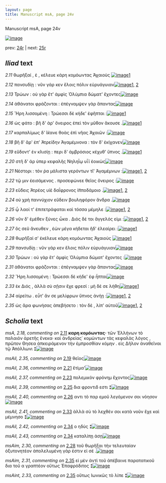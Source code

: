 ```yaml
---
layout: page
title: Manuscript msA, page 24v
---
```


Manuscript msA, page 24v

[![image](http://www.homermultitext.org/iipsrv?OBJ=IIP,1.0&FIF=/project/homer/pyramidal/deepzoom/hmt/vaimg/2017a/VA024VN_0526.tif&WID=100&CVT=JPEG)](http://www.homermultitext.org/ict2/?urn=urn:cite2:hmt:vaimg.2017a:VA024VN_0526)

prev:  [24r](../24r/) | next:  [25r](../25r/)

## *Iliad* text

*2.11* <a id="2.11"/> θωρῆξαί , ἑ , κέλευε κάρη κομόωντας Ἀχαιοὺς 				[![image](http://www.homermultitext.org/iipsrv?OBJ=IIP,1.0&FIF=/project/homer/pyramidal/deepzoom/hmt/vaimg/2017a/VA024VN_0526.tif&RGN=0.491,0.2044,0.391,0.0376&WID=1000&CVT=JPEG)](http://www.homermultitext.org/ict2/?urn=urn:cite2:hmt:vaimg.2017a:VA024VN_0526@0.491,0.2044,0.391,0.0376)[1](#msA_2.18)

*2.12* <a id="2.12"/> πανσυδίῃ : νῦν γάρ κεν ἕλοις πόλιν εὐρυάγυιαν[![image](http://www.homermultitext.org/iipsrv?OBJ=IIP,1.0&FIF=/project/homer/pyramidal/deepzoom/hmt/vaimg/2017a/VA024VN_0526.tif&RGN=0.49,0.2352,0.384,0.0225&WID=1000&CVT=JPEG)](http://www.homermultitext.org/ict2/?urn=urn:cite2:hmt:vaimg.2017a:VA024VN_0526@0.49,0.2352,0.384,0.0225)[1](#msA_2.20), [2](#msA_2.19)

*2.13* <a id="2.13"/> Τρώων : οὐ γὰρ ἔτ' 					ἀμφὶς Ὀλύμπια δώματ' 					ἔχοντες[![image](http://www.homermultitext.org/iipsrv?OBJ=IIP,1.0&FIF=/project/homer/pyramidal/deepzoom/hmt/vaimg/2017a/VA024VN_0526.tif&RGN=0.496,0.2539,0.392,0.027&WID=1000&CVT=JPEG)](http://www.homermultitext.org/ict2/?urn=urn:cite2:hmt:vaimg.2017a:VA024VN_0526@0.496,0.2539,0.392,0.027)

*2.14* <a id="2.14"/> ἀθάνατοι φράζονται : ἐπέγναμψεν γὰρ ἅπαντας[![image](http://www.homermultitext.org/iipsrv?OBJ=IIP,1.0&FIF=/project/homer/pyramidal/deepzoom/hmt/vaimg/2017a/VA024VN_0526.tif&RGN=0.498,0.2712,0.373,0.0278&WID=1000&CVT=JPEG)](http://www.homermultitext.org/ict2/?urn=urn:cite2:hmt:vaimg.2017a:VA024VN_0526@0.498,0.2712,0.373,0.0278)

*2.15* <a id="2.15"/> Ἥρη λισσομένη : Τρώεσσι δὲ κήδε' ἐφῆπται :[![image](http://www.homermultitext.org/iipsrv?OBJ=IIP,1.0&FIF=/project/homer/pyramidal/deepzoom/hmt/vaimg/2017a/VA024VN_0526.tif&RGN=0.505,0.2923,0.368,0.0248&WID=1000&CVT=JPEG)](http://www.homermultitext.org/ict2/?urn=urn:cite2:hmt:vaimg.2017a:VA024VN_0526@0.505,0.2923,0.368,0.0248)[1](#msAil_2.34)

*2.16* <a id="2.16"/> ὡς φάτο : βῆ δ' ὰρ' ὄνειρος ἐπεὶ τὸν μῦθον ἄκουσε .[![image](http://www.homermultitext.org/iipsrv?OBJ=IIP,1.0&FIF=/project/homer/pyramidal/deepzoom/hmt/vaimg/2017a/VA024VN_0526.tif&RGN=0.501,0.311,0.398,0.0278&WID=1000&CVT=JPEG)](http://www.homermultitext.org/ict2/?urn=urn:cite2:hmt:vaimg.2017a:VA024VN_0526@0.501,0.311,0.398,0.0278)[1](#msAim_2.27)

*2.17* <a id="2.17"/> καρπαλίμως δ' ἵ̈κανε θοὰς ἐπὶ νῆας Ἀχαιῶν :[![image](http://www.homermultitext.org/iipsrv?OBJ=IIP,1.0&FIF=/project/homer/pyramidal/deepzoom/hmt/vaimg/2017a/VA024VN_0526.tif&RGN=0.5,0.3313,0.396,0.027&WID=1000&CVT=JPEG)](http://www.homermultitext.org/ict2/?urn=urn:cite2:hmt:vaimg.2017a:VA024VN_0526@0.5,0.3313,0.396,0.027)

*2.18* <a id="2.18"/> βῆ δ' ἄρ' ἐπ' Ἀτρείδην 						Ἀγαμέμνονα : τὸν δ' ἐκίχανεν[![image](http://www.homermultitext.org/iipsrv?OBJ=IIP,1.0&FIF=/project/homer/pyramidal/deepzoom/hmt/vaimg/2017a/VA024VN_0526.tif&RGN=0.504,0.3486,0.398,0.0278&WID=1000&CVT=JPEG)](http://www.homermultitext.org/ict2/?urn=urn:cite2:hmt:vaimg.2017a:VA024VN_0526@0.504,0.3486,0.398,0.0278)

*2.19* <a id="2.19"/> εὕδοντ' ἐν κλισίῃ : περι δ' ἀμβρόσιος κέχυθ' ὕπνος .[![image](http://www.homermultitext.org/iipsrv?OBJ=IIP,1.0&FIF=/project/homer/pyramidal/deepzoom/hmt/vaimg/2017a/VA024VN_0526.tif&RGN=0.503,0.3681,0.395,0.0263&WID=1000&CVT=JPEG)](http://www.homermultitext.org/ict2/?urn=urn:cite2:hmt:vaimg.2017a:VA024VN_0526@0.503,0.3681,0.395,0.0263)[1](#msAil_2.35)

*2.20* <a id="2.20"/> στῆ δ' άρ ὑπερ κεφαλῆς Νηληΐῳ υἷϊ ἐοικὼς[![image](http://www.homermultitext.org/iipsrv?OBJ=IIP,1.0&FIF=/project/homer/pyramidal/deepzoom/hmt/vaimg/2017a/VA024VN_0526.tif&RGN=0.501,0.3877,0.397,0.0263&WID=1000&CVT=JPEG)](http://www.homermultitext.org/ict2/?urn=urn:cite2:hmt:vaimg.2017a:VA024VN_0526@0.501,0.3877,0.397,0.0263)

*2.21* <a id="2.21"/> Νέστορι : τόν ῥα μάλιστα 					γερόντων τῖ' Ἀγαμέμνων :[![image](http://www.homermultitext.org/iipsrv?OBJ=IIP,1.0&FIF=/project/homer/pyramidal/deepzoom/hmt/vaimg/2017a/VA024VN_0526.tif&RGN=0.502,0.4065,0.407,0.0285&WID=1000&CVT=JPEG)](http://www.homermultitext.org/ict2/?urn=urn:cite2:hmt:vaimg.2017a:VA024VN_0526@0.502,0.4065,0.407,0.0285)[1](#msAim_2.29), [2](#msAil_2.36)

*2.22* <a id="2.22"/> τῷ μιν ἐεισάμενος . προσεφώνεε θεῖος ὄνειρος :[![image](http://www.homermultitext.org/iipsrv?OBJ=IIP,1.0&FIF=/project/homer/pyramidal/deepzoom/hmt/vaimg/2017a/VA024VN_0526.tif&RGN=0.506,0.4275,0.388,0.024&WID=1000&CVT=JPEG)](http://www.homermultitext.org/ict2/?urn=urn:cite2:hmt:vaimg.2017a:VA024VN_0526@0.506,0.4275,0.388,0.024)

*2.23* <a id="2.23"/> εὕδεις Ἀτρέος υἱὲ 					δαΐφρονος ἱ̈πποδάμοιο .[![image](http://www.homermultitext.org/iipsrv?OBJ=IIP,1.0&FIF=/project/homer/pyramidal/deepzoom/hmt/vaimg/2017a/VA024VN_0526.tif&RGN=0.504,0.4433,0.399,0.0278&WID=1000&CVT=JPEG)](http://www.homermultitext.org/ict2/?urn=urn:cite2:hmt:vaimg.2017a:VA024VN_0526@0.504,0.4433,0.399,0.0278)[1](#msAil_2.37), [2](#msA_2.22)

*2.24* <a id="2.24"/> οὐ χρὴ παννύχιον εὕδειν βουληφόρον ἄνδρα .[![image](http://www.homermultitext.org/iipsrv?OBJ=IIP,1.0&FIF=/project/homer/pyramidal/deepzoom/hmt/vaimg/2017a/VA024VN_0526.tif&RGN=0.502,0.4621,0.407,0.027&WID=1000&CVT=JPEG)](http://www.homermultitext.org/ict2/?urn=urn:cite2:hmt:vaimg.2017a:VA024VN_0526@0.502,0.4621,0.407,0.027)

*2.25* <a id="2.25"/> ᾧ λαοί τ' ἐπιτετράφαται καὶ τόσσα μέμηλε :[![image](http://www.homermultitext.org/iipsrv?OBJ=IIP,1.0&FIF=/project/homer/pyramidal/deepzoom/hmt/vaimg/2017a/VA024VN_0526.tif&RGN=0.498,0.4778,0.416,0.0308&WID=1000&CVT=JPEG)](http://www.homermultitext.org/ict2/?urn=urn:cite2:hmt:vaimg.2017a:VA024VN_0526@0.498,0.4778,0.416,0.0308)[1](#msAil_2.39), [2](#msAil_2.38)

*2.26* <a id="2.26"/> νῦν δ' ἐμέθεν ξύνες ὦκα . Διὸς δέ τοι ἄγγελός εἰμι :[![image](http://www.homermultitext.org/iipsrv?OBJ=IIP,1.0&FIF=/project/homer/pyramidal/deepzoom/hmt/vaimg/2017a/VA024VN_0526.tif&RGN=0.506,0.4981,0.419,0.0316&WID=1000&CVT=JPEG)](http://www.homermultitext.org/ict2/?urn=urn:cite2:hmt:vaimg.2017a:VA024VN_0526@0.506,0.4981,0.419,0.0316)[1](#msAint_2.32), [2](#msAil_2.40)

*2.27* <a id="2.27"/> ὃς σεῦ ἄνευθεν , ἐὼν μέγα κήδεται ἢδ' ἐλεαίρει :[![image](http://www.homermultitext.org/iipsrv?OBJ=IIP,1.0&FIF=/project/homer/pyramidal/deepzoom/hmt/vaimg/2017a/VA024VN_0526.tif&RGN=0.51,0.5169,0.396,0.0308&WID=1000&CVT=JPEG)](http://www.homermultitext.org/ict2/?urn=urn:cite2:hmt:vaimg.2017a:VA024VN_0526@0.51,0.5169,0.396,0.0308)[1](#msA_2.24)

*2.28* <a id="2.28"/> θωρῆξαί σ' ἐκέλευε κάρη κομόωντας Ἀχαιοὺς 				[![image](http://www.homermultitext.org/iipsrv?OBJ=IIP,1.0&FIF=/project/homer/pyramidal/deepzoom/hmt/vaimg/2017a/VA024VN_0526.tif&RGN=0.507,0.5357,0.403,0.0285&WID=1000&CVT=JPEG)](http://www.homermultitext.org/ict2/?urn=urn:cite2:hmt:vaimg.2017a:VA024VN_0526@0.507,0.5357,0.403,0.0285)[1](#msAim_2.30)

*2.29* <a id="2.29"/> πανσυδίῃ : νῦν γάρ κεν ἕλοις πόλιν εὐρυάγυιαν[![image](http://www.homermultitext.org/iipsrv?OBJ=IIP,1.0&FIF=/project/homer/pyramidal/deepzoom/hmt/vaimg/2017a/VA024VN_0526.tif&RGN=0.512,0.5575,0.421,0.0248&WID=1000&CVT=JPEG)](http://www.homermultitext.org/ict2/?urn=urn:cite2:hmt:vaimg.2017a:VA024VN_0526@0.512,0.5575,0.421,0.0248)

*2.30* <a id="2.30"/> Τρώων : οὐ γὰρ ἔτ' ἀμφὶς Ὀλύμπια δώματ' 					ἔχοντες :[![image](http://www.homermultitext.org/iipsrv?OBJ=IIP,1.0&FIF=/project/homer/pyramidal/deepzoom/hmt/vaimg/2017a/VA024VN_0526.tif&RGN=0.51,0.574,0.418,0.0278&WID=1000&CVT=JPEG)](http://www.homermultitext.org/ict2/?urn=urn:cite2:hmt:vaimg.2017a:VA024VN_0526@0.51,0.574,0.418,0.0278)

*2.31* <a id="2.31"/> ἀθάνατοι φράζονται : ἐπέγναμψεν γὰρ ἅπαντας[![image](http://www.homermultitext.org/iipsrv?OBJ=IIP,1.0&FIF=/project/homer/pyramidal/deepzoom/hmt/vaimg/2017a/VA024VN_0526.tif&RGN=0.506,0.5928,0.403,0.0278&WID=1000&CVT=JPEG)](http://www.homermultitext.org/ict2/?urn=urn:cite2:hmt:vaimg.2017a:VA024VN_0526@0.506,0.5928,0.403,0.0278)

*2.32* <a id="2.32"/> Ἥρη λισσομένη : Τρώεσσι δὲ κήδε' ἐφ ἧπται[![image](http://www.homermultitext.org/iipsrv?OBJ=IIP,1.0&FIF=/project/homer/pyramidal/deepzoom/hmt/vaimg/2017a/VA024VN_0526.tif&RGN=0.515,0.6123,0.373,0.0255&WID=1000&CVT=JPEG)](http://www.homermultitext.org/ict2/?urn=urn:cite2:hmt:vaimg.2017a:VA024VN_0526@0.515,0.6123,0.373,0.0255)

*2.33* <a id="2.33"/> ἐκ Διός , ἀλλὰ σὺ σῇσιν 					ἔχε φρεσί : μὴ δέ σε λήθη[![image](http://www.homermultitext.org/iipsrv?OBJ=IIP,1.0&FIF=/project/homer/pyramidal/deepzoom/hmt/vaimg/2017a/VA024VN_0526.tif&RGN=0.51,0.6281,0.397,0.0293&WID=1000&CVT=JPEG)](http://www.homermultitext.org/ict2/?urn=urn:cite2:hmt:vaimg.2017a:VA024VN_0526@0.51,0.6281,0.397,0.0293)[1](#msAil_2.41)

*2.34* <a id="2.34"/> αἱρείτω . εὖτ' ἄν σε μελίφρων ὕπνος ἀνήῃ :[![image](http://www.homermultitext.org/iipsrv?OBJ=IIP,1.0&FIF=/project/homer/pyramidal/deepzoom/hmt/vaimg/2017a/VA024VN_0526.tif&RGN=0.512,0.6499,0.393,0.0263&WID=1000&CVT=JPEG)](http://www.homermultitext.org/ict2/?urn=urn:cite2:hmt:vaimg.2017a:VA024VN_0526@0.512,0.6499,0.393,0.0263)[1](#msAil_2.43), [2](#msAil_2.42)

*2.35* <a id="2.35"/> ὡς ἄρα φωνήσας ἀπεβήσετο : τὸν δὲ , λίπ' αὐτοῦ[![image](http://www.homermultitext.org/iipsrv?OBJ=IIP,1.0&FIF=/project/homer/pyramidal/deepzoom/hmt/vaimg/2017a/VA024VN_0526.tif&RGN=0.513,0.6664,0.402,0.0346&WID=1000&CVT=JPEG)](http://www.homermultitext.org/ict2/?urn=urn:cite2:hmt:vaimg.2017a:VA024VN_0526@0.513,0.6664,0.402,0.0346)[1](#msAim_2.31), [2](#msAint_2.33)

## *Scholia* text

*msA, 2.18, commenting on* [2.11](#2.11)  <a id="msA_2.18"/> **καρη κομόωντας·** τῶν Ἑλλήνων τὸ παλαιὸν ἀρετῆς ἕνεκα· καὶ ἀνδρείας˙ κομώντων τὰς κεφαλὰς λόγος , πρῶτον Θησεα ἀπκειράμενον τὴν ἐμπροσθίαν κόμην . εἰς Δῆλον ἀναθεῖναι τῷ Ἀπόλλωνι ⁑[![image](http://www.homermultitext.org/iipsrv?OBJ=IIP,1.0&FIF=/project/homer/pyramidal/deepzoom/hmt/vaimg/2017a/VA024VN_0526.tif&RGN=0.2142,0.1048,0.6379,0.0354&WID=1000&CVT=JPEG)](http://www.homermultitext.org/ict2/?urn=urn:cite2:hmt:vaimg.2017a:VA024VN_0526@0.2142,0.1048,0.6379,0.0354)

*msAil, 2.35, commenting on* [2.19](#2.19)  <a id="msAil_2.35"/> θεῖος[![image](http://www.homermultitext.org/iipsrv?OBJ=IIP,1.0&FIF=/project/homer/pyramidal/deepzoom/hmt/vaimg/2017a/VA024VN_0526.tif&RGN=0.7358,0.3664,0.0283,0.01&WID=1000&CVT=JPEG)](http://www.homermultitext.org/ict2/?urn=urn:cite2:hmt:vaimg.2017a:VA024VN_0526@0.7358,0.3664,0.0283,0.01)

*msAil, 2.36, commenting on* [2.21](#2.21)  <a id="msAil_2.36"/> ἔτίμα'[![image](http://www.homermultitext.org/iipsrv?OBJ=IIP,1.0&FIF=/project/homer/pyramidal/deepzoom/hmt/vaimg/2017a/VA024VN_0526.tif&RGN=0.7746,0.4002,0.0329,0.0141&WID=1000&CVT=JPEG)](http://www.homermultitext.org/ict2/?urn=urn:cite2:hmt:vaimg.2017a:VA024VN_0526@0.7746,0.4002,0.0329,0.0141)

*msAil, 2.37, commenting on* [2.23](#2.23)  <a id="msAil_2.37"/> πολεμικὸν φρόνημ ἔχοντος[![image](http://www.homermultitext.org/iipsrv?OBJ=IIP,1.0&FIF=/project/homer/pyramidal/deepzoom/hmt/vaimg/2017a/VA024VN_0526.tif&RGN=0.6988,0.4371,0.095,0.015&WID=1000&CVT=JPEG)](http://www.homermultitext.org/ict2/?urn=urn:cite2:hmt:vaimg.2017a:VA024VN_0526@0.6988,0.4371,0.095,0.015)

*msAil, 2.39, commenting on* [2.25](#2.25)  <a id="msAil_2.39"/> δια φροντιδ εστι ⁑[![image](http://www.homermultitext.org/iipsrv?OBJ=IIP,1.0&FIF=/project/homer/pyramidal/deepzoom/hmt/vaimg/2017a/VA024VN_0526.tif&RGN=0.8325,0.4772,0.06,0.011&WID=1000&CVT=JPEG)](http://www.homermultitext.org/ict2/?urn=urn:cite2:hmt:vaimg.2017a:VA024VN_0526@0.8325,0.4772,0.06,0.011)

*msAil, 2.40, commenting on* [2.26](#2.26)  <a id="msAil_2.40"/> αντι τὸ παρ εμοῦ λεγόμενον σοι νόησον[![image](http://www.homermultitext.org/iipsrv?OBJ=IIP,1.0&FIF=/project/homer/pyramidal/deepzoom/hmt/vaimg/2017a/VA024VN_0526.tif&RGN=0.5113,0.4937,0.1654,0.0138&WID=1000&CVT=JPEG)](http://www.homermultitext.org/ict2/?urn=urn:cite2:hmt:vaimg.2017a:VA024VN_0526@0.5113,0.4937,0.1654,0.0138)

*msAil, 2.41, commenting on* [2.33](#2.33)  <a id="msAil_2.41"/> ἀλλὰ σὺ τὸ λεχθέν σοι κατὰ νοῦν ἕχε καὶ μέμνησο ⁑[![image](http://www.homermultitext.org/iipsrv?OBJ=IIP,1.0&FIF=/project/homer/pyramidal/deepzoom/hmt/vaimg/2017a/VA024VN_0526.tif&RGN=0.6275,0.6245,0.1992,0.015&WID=1000&CVT=JPEG)](http://www.homermultitext.org/ict2/?urn=urn:cite2:hmt:vaimg.2017a:VA024VN_0526@0.6275,0.6245,0.1992,0.015)

*msAil, 2.42, commenting on* [2.34](#2.34)  <a id="msAil_2.42"/> ο ηδύς ⁑[![image](http://www.homermultitext.org/iipsrv?OBJ=IIP,1.0&FIF=/project/homer/pyramidal/deepzoom/hmt/vaimg/2017a/VA024VN_0526.tif&RGN=0.7142,0.6492,0.0483,0.0094&WID=1000&CVT=JPEG)](http://www.homermultitext.org/ict2/?urn=urn:cite2:hmt:vaimg.2017a:VA024VN_0526@0.7142,0.6492,0.0483,0.0094)

*msAil, 2.43, commenting on* [2.34](#2.34)  <a id="msAil_2.43"/> καταλίπῃ άσῃ[![image](http://www.homermultitext.org/iipsrv?OBJ=IIP,1.0&FIF=/project/homer/pyramidal/deepzoom/hmt/vaimg/2017a/VA024VN_0526.tif&RGN=0.8313,0.6436,0.0554,0.0138&WID=1000&CVT=JPEG)](http://www.homermultitext.org/ict2/?urn=urn:cite2:hmt:vaimg.2017a:VA024VN_0526@0.8313,0.6436,0.0554,0.0138)

*msAim, 2.30, commenting on* [2.28](#2.28)  <a id="msAim_2.30"/> τοῦ θωρῆξαι τὴν τελευταίαν ὀξυτονητέον ἀπολελυμένη γάρ ἐστιν εἰ σέ .[![image](http://www.homermultitext.org/iipsrv?OBJ=IIP,1.0&FIF=/project/homer/pyramidal/deepzoom/hmt/vaimg/2017a/VA024VN_0526.tif&RGN=0.4388,0.5375,0.0771,0.0488&WID=1000&CVT=JPEG)](http://www.homermultitext.org/ict2/?urn=urn:cite2:hmt:vaimg.2017a:VA024VN_0526@0.4388,0.5375,0.0771,0.0488)

*msAim, 2.31, commenting on* [2.35](#2.35)  <a id="msAim_2.31"/> εἰ μὲν ἀντὶ τοῦ ἀπέβαινε παρατατικοῦ δια τοῦ α γραπτέον οὕτως Ἐπαφρόδιτος ⁑[![image](http://www.homermultitext.org/iipsrv?OBJ=IIP,1.0&FIF=/project/homer/pyramidal/deepzoom/hmt/vaimg/2017a/VA024VN_0526.tif&RGN=0.4471,0.669,0.2542,0.0372&WID=1000&CVT=JPEG)](http://www.homermultitext.org/ict2/?urn=urn:cite2:hmt:vaimg.2017a:VA024VN_0526@0.4471,0.669,0.2542,0.0372)

*msAint, 2.33, commenting on* [2.35](#2.35)  <a id="msAint_2.33"/> οὕτως Ιωνικῶς τὸ λίπε ⁑[![image](http://www.homermultitext.org/iipsrv?OBJ=IIP,1.0&FIF=/project/homer/pyramidal/deepzoom/hmt/vaimg/2017a/VA024VN_0526.tif&RGN=0.8788,0.6674,0.0375,0.031&WID=1000&CVT=JPEG)](http://www.homermultitext.org/ict2/?urn=urn:cite2:hmt:vaimg.2017a:VA024VN_0526@0.8788,0.6674,0.0375,0.031)